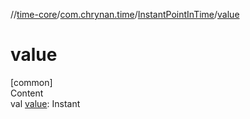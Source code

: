 //[time-core](../../../index.md)/[com.chrynan.time](../index.md)/[InstantPointInTime](index.md)/[value](value.md)



# value  
[common]  
Content  
val [value](value.md): Instant  



